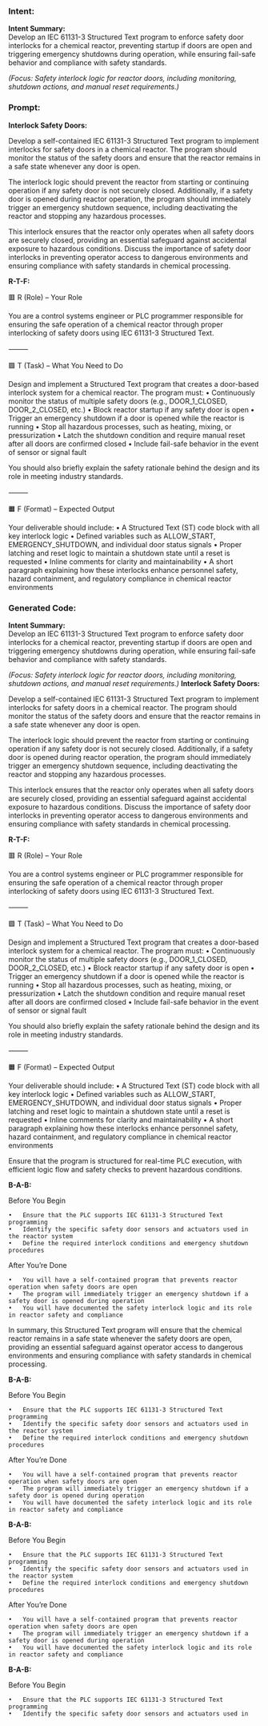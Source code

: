 ### Intent:
**Intent Summary:**  
Develop an IEC 61131-3 Structured Text program to enforce safety door interlocks for a chemical reactor, preventing startup if doors are open and triggering emergency shutdowns during operation, while ensuring fail-safe behavior and compliance with safety standards.  

*(Focus: Safety interlock logic for reactor doors, including monitoring, shutdown actions, and manual reset requirements.)*

### Prompt:
**Interlock Safety Doors:**

Develop a self-contained IEC 61131-3 Structured Text program to implement interlocks for safety doors in a chemical reactor. The program should monitor the status of the safety doors and ensure that the reactor remains in a safe state whenever any door is open.

The interlock logic should prevent the reactor from starting or continuing operation if any safety door is not securely closed. Additionally, if a safety door is opened during reactor operation, the program should immediately trigger an emergency shutdown sequence, including deactivating the reactor and stopping any hazardous processes.

This interlock ensures that the reactor only operates when all safety doors are securely closed, providing an essential safeguard against accidental exposure to hazardous conditions. Discuss the importance of safety door interlocks in preventing operator access to dangerous environments and ensuring compliance with safety standards in chemical processing.

**R-T-F:**

🟥 R (Role) – Your Role

You are a control systems engineer or PLC programmer responsible for ensuring the safe operation of a chemical reactor through proper interlocking of safety doors using IEC 61131-3 Structured Text.

⸻

🟩 T (Task) – What You Need to Do

Design and implement a Structured Text program that creates a door-based interlock system for a chemical reactor. The program must:
	•	Continuously monitor the status of multiple safety doors (e.g., DOOR_1_CLOSED, DOOR_2_CLOSED, etc.)
	•	Block reactor startup if any safety door is open
	•	Trigger an emergency shutdown if a door is opened while the reactor is running
	•	Stop all hazardous processes, such as heating, mixing, or pressurization
	•	Latch the shutdown condition and require manual reset after all doors are confirmed closed
	•	Include fail-safe behavior in the event of sensor or signal fault

You should also briefly explain the safety rationale behind the design and its role in meeting industry standards.

⸻

🟧 F (Format) – Expected Output

Your deliverable should include:
	•	A Structured Text (ST) code block with all key interlock logic
	•	Defined variables such as ALLOW_START, EMERGENCY_SHUTDOWN, and individual door status signals
	•	Proper latching and reset logic to maintain a shutdown state until a reset is requested
	•	Inline comments for clarity and maintainability
	•	A short paragraph explaining how these interlocks enhance personnel safety, hazard containment, and regulatory compliance in chemical reactor environments

### Generated Code:
**Intent Summary:**  
Develop an IEC 61131-3 Structured Text program to enforce safety door interlocks for a chemical reactor, preventing startup if doors are open and triggering emergency shutdowns during operation, while ensuring fail-safe behavior and compliance with safety standards.  

*(Focus: Safety interlock logic for reactor doors, including monitoring, shutdown actions, and manual reset requirements.)*
**Interlock Safety Doors:**

Develop a self-contained IEC 61131-3 Structured Text program to implement interlocks for safety doors in a chemical reactor. The program should monitor the status of the safety doors and ensure that the reactor remains in a safe state whenever any door is open.

The interlock logic should prevent the reactor from starting or continuing operation if any safety door is not securely closed. Additionally, if a safety door is opened during reactor operation, the program should immediately trigger an emergency shutdown sequence, including deactivating the reactor and stopping any hazardous processes.

This interlock ensures that the reactor only operates when all safety doors are securely closed, providing an essential safeguard against accidental exposure to hazardous conditions. Discuss the importance of safety door interlocks in preventing operator access to dangerous environments and ensuring compliance with safety standards in chemical processing.

**R-T-F:**

🟥 R (Role) – Your Role

You are a control systems engineer or PLC programmer responsible for ensuring the safe operation of a chemical reactor through proper interlocking of safety doors using IEC 61131-3 Structured Text.

⸻

🟩 T (Task) – What You Need to Do

Design and implement a Structured Text program that creates a door-based interlock system for a chemical reactor. The program must:
	•	Continuously monitor the status of multiple safety doors (e.g., DOOR_1_CLOSED, DOOR_2_CLOSED, etc.)
	•	Block reactor startup if any safety door is open
	•	Trigger an emergency shutdown if a door is opened while the reactor is running
	•	Stop all hazardous processes, such as heating, mixing, or pressurization
	•	Latch the shutdown condition and require manual reset after all doors are confirmed closed
	•	Include fail-safe behavior in the event of sensor or signal fault

You should also briefly explain the safety rationale behind the design and its role in meeting industry standards.

⸻

🟧 F (Format) – Expected Output

Your deliverable should include:
	•	A Structured Text (ST) code block with all key interlock logic
	•	Defined variables such as ALLOW_START, EMERGENCY_SHUTDOWN, and individual door status signals
	•	Proper latching and reset logic to maintain a shutdown state until a reset is requested
	•	Inline comments for clarity and maintainability
	•	A short paragraph explaining how these interlocks enhance personnel safety, hazard containment, and regulatory compliance in chemical reactor environments

Ensure that the program is structured for real-time PLC execution, with efficient logic flow and safety checks to prevent hazardous conditions.

**B-A-B:**

Before You Begin

	•	Ensure that the PLC supports IEC 61131-3 Structured Text programming
	•	Identify the specific safety door sensors and actuators used in the reactor system
	•	Define the required interlock conditions and emergency shutdown procedures

After You’re Done

	•	You will have a self-contained program that prevents reactor operation when safety doors are open
	•	The program will immediately trigger an emergency shutdown if a safety door is opened during operation
	•	You will have documented the safety interlock logic and its role in reactor safety and compliance

In summary, this Structured Text program will ensure that the chemical reactor remains in a safe state whenever the safety doors are open, providing an essential safeguard against operator access to dangerous environments and ensuring compliance with safety standards in chemical processing.

**B-A-B:**

Before You Begin

	•	Ensure that the PLC supports IEC 61131-3 Structured Text programming
	•	Identify the specific safety door sensors and actuators used in the reactor system
	•	Define the required interlock conditions and emergency shutdown procedures

After You’re Done

	•	You will have a self-contained program that prevents reactor operation when safety doors are open
	•	The program will immediately trigger an emergency shutdown if a safety door is opened during operation
	•	You will have documented the safety interlock logic and its role in reactor safety and compliance
**B-A-B:**

Before You Begin

	•	Ensure that the PLC supports IEC 61131-3 Structured Text programming
	•	Identify the specific safety door sensors and actuators used in the reactor system
	•	Define the required interlock conditions and emergency shutdown procedures

After You’re Done

	•	You will have a self-contained program that prevents reactor operation when safety doors are open
	•	The program will immediately trigger an emergency shutdown if a safety door is opened during operation
	•	You will have documented the safety interlock logic and its role in reactor safety and compliance
**B-A-B:**

Before You Begin

	•	Ensure that the PLC supports IEC 61131-3 Structured Text programming
	•	Identify the specific safety door sensors and actuators used in
